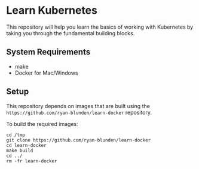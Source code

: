 # Learn Kubernetes

This repository will help you learn the basics of working with Kubernetes by taking you through the fundamental building blocks.

## System Requirements

 - make 
 - Docker for Mac/Windows
 
## Setup

This repository depends on images that are built using the `https://github.com/ryan-blunden/learn-docker` repository.

To build the required images:

    cd /tmp
    git clone https://github.com/ryan-blunden/learn-docker
    cd learn-docker
    make build
    cd ../
    rm -fr learn-docker
